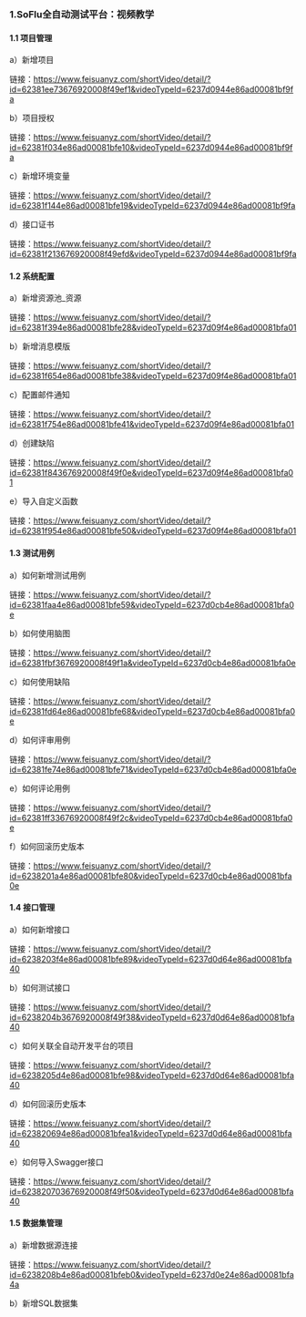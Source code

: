 ### 1.SoFlu全自动测试平台：视频教学

#### 1.1 项目管理

a）新增项目

链接：https://www.feisuanyz.com/shortVideo/detail/?id=62381ee73676920008f49ef1&videoTypeId=6237d0944e86ad00081bf9fa

b）项目授权

链接：https://www.feisuanyz.com/shortVideo/detail/?id=62381f034e86ad00081bfe10&videoTypeId=6237d0944e86ad00081bf9fa

c）新增环境变量

链接：https://www.feisuanyz.com/shortVideo/detail/?id=62381f144e86ad00081bfe19&videoTypeId=6237d0944e86ad00081bf9fa

d）接口证书

链接：https://www.feisuanyz.com/shortVideo/detail/?id=62381f213676920008f49efd&videoTypeId=6237d0944e86ad00081bf9fa

#### 1.2 系统配置

a）新增资源池_资源

链接：https://www.feisuanyz.com/shortVideo/detail/?id=62381f394e86ad00081bfe28&videoTypeId=6237d09f4e86ad00081bfa01

b）新增消息模版

链接：https://www.feisuanyz.com/shortVideo/detail/?id=62381f654e86ad00081bfe38&videoTypeId=6237d09f4e86ad00081bfa01

c）配置邮件通知

链接：https://www.feisuanyz.com/shortVideo/detail/?id=62381f754e86ad00081bfe41&videoTypeId=6237d09f4e86ad00081bfa01

d）创建缺陷

链接：https://www.feisuanyz.com/shortVideo/detail/?id=62381f843676920008f49f0e&videoTypeId=6237d09f4e86ad00081bfa01

e）导入自定义函数

链接：https://www.feisuanyz.com/shortVideo/detail/?id=62381f954e86ad00081bfe50&videoTypeId=6237d09f4e86ad00081bfa01

#### 1.3 测试用例

a）如何新增测试用例

链接：https://www.feisuanyz.com/shortVideo/detail/?id=62381faa4e86ad00081bfe59&videoTypeId=6237d0cb4e86ad00081bfa0e

b）如何使用脑图

链接：https://www.feisuanyz.com/shortVideo/detail/?id=62381fbf3676920008f49f1a&videoTypeId=6237d0cb4e86ad00081bfa0e

c）如何使用缺陷

链接：https://www.feisuanyz.com/shortVideo/detail/?id=62381fd64e86ad00081bfe68&videoTypeId=6237d0cb4e86ad00081bfa0e

d）如何评审用例

链接：https://www.feisuanyz.com/shortVideo/detail/?id=62381fe74e86ad00081bfe71&videoTypeId=6237d0cb4e86ad00081bfa0e

e）如何评论用例

链接：https://www.feisuanyz.com/shortVideo/detail/?id=62381ff33676920008f49f2c&videoTypeId=6237d0cb4e86ad00081bfa0e

f）如何回滚历史版本

链接：https://www.feisuanyz.com/shortVideo/detail/?id=6238201a4e86ad00081bfe80&videoTypeId=6237d0cb4e86ad00081bfa0e

#### 1.4 接口管理

a）如何新增接口

链接：https://www.feisuanyz.com/shortVideo/detail/?id=6238203f4e86ad00081bfe89&videoTypeId=6237d0d64e86ad00081bfa40

b）如何测试接口

链接：https://www.feisuanyz.com/shortVideo/detail/?id=6238204b3676920008f49f38&videoTypeId=6237d0d64e86ad00081bfa40

c）如何关联全自动开发平台的项目

链接：https://www.feisuanyz.com/shortVideo/detail/?id=6238205d4e86ad00081bfe98&videoTypeId=6237d0d64e86ad00081bfa40

d）如何回滚历史版本

链接：https://www.feisuanyz.com/shortVideo/detail/?id=623820694e86ad00081bfea1&videoTypeId=6237d0d64e86ad00081bfa40

e）如何导入Swagger接口

链接：https://www.feisuanyz.com/shortVideo/detail/?id=623820703676920008f49f50&videoTypeId=6237d0d64e86ad00081bfa40

#### 1.5 数据集管理

a）新增数据源连接

链接：https://www.feisuanyz.com/shortVideo/detail/?id=6238208b4e86ad00081bfeb0&videoTypeId=6237d0e24e86ad00081bfa4a

b）新增SQL数据集
